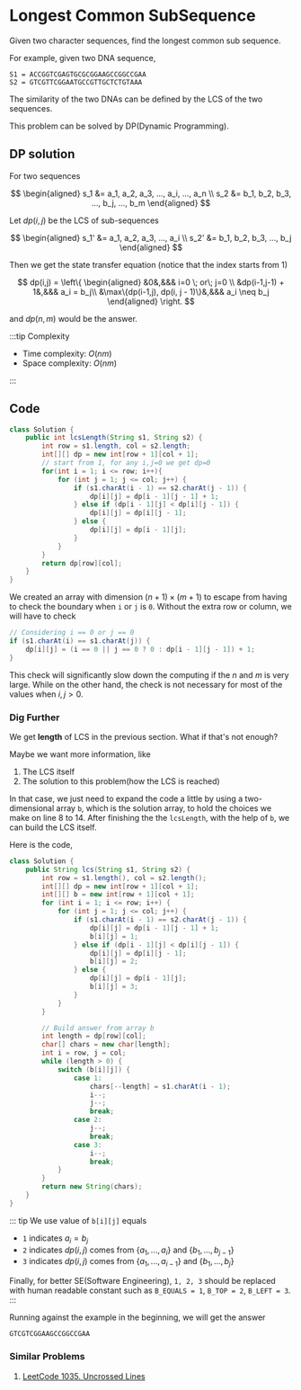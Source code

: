 # Longest Common SubSequence

Given two character sequences, find the longest common sub sequence.

For example, given two DNA sequence,

```
S1 = ACCGGTCGAGTGCGCGGAAGCCGGCCGAA
S2 = GTCGTTCGGAATGCCGTTGCTCTGTAAA
```

The similarity of the two DNAs can be defined by the LCS of the two sequences.

This problem can be solved by DP(Dynamic Programming).

## DP solution

For two sequences

$$
\begin{aligned}
s_1 &= a_1, a_2, a_3, ..., a_i, ..., a_n \\
s_2 &= b_1, b_2, b_3, ..., b_j, ..., b_m
\end{aligned}
$$

Let $dp(i,j)$ be the LCS of sub-sequences

$$
\begin{aligned}
s_1' &= a_1, a_2, a_3, ..., a_i \\
s_2' &= b_1, b_2, b_3, ..., b_j
\end{aligned}
$$

Then we get the state transfer equation (notice that the index starts from $1$)

$$
dp(i,j) = \left\{
\begin{aligned}
    &0&,&&& i=0 \; or\; j=0 \\
    &dp(i-1,j-1) + 1&,&&& a_i = b_j\\
    &\max\{dp(i-1,j), dp(i, j - 1)\}&,&&& a_i \neq b_j
\end{aligned}
\right.
$$

and $dp(n,m)$ would be the answer.

:::tip Complexity

- Time complexity: $O(nm)$
- Space complexity: $O(nm)$

:::

## Code

```java {4,8-14}
class Solution {
    public int lcsLength(String s1, String s2) {
        int row = s1.length, col = s2.length;
        int[][] dp = new int[row + 1][col + 1];
        // start from 1, for any i,j=0 we get dp=0
        for(int i = 1; i <= row; i++){
            for (int j = 1; j <= col; j++) {
                if (s1.charAt(i - 1) == s2.charAt(j - 1)) {
                    dp[i][j] = dp[i - 1][j - 1] + 1;
                } else if (dp[i - 1][j] < dp[i][j - 1]) {
                    dp[i][j] = dp[i][j - 1];
                } else {
                    dp[i][j] = dp[i - 1][j];
                }
            }
        }
        return dp[row][col];
    }
}
```

We created an array with dimension $(n + 1) \times (m + 1)$ to  escape from having to check the boundary when `i` or `j` is `0`. Without the extra row or column, we will have to check

```java
// Considering i == 0 or j == 0
if (s1.charAt(i) == s1.charAt(j)) {
    dp[i][j] = (i == 0 || j == 0 ? 0 : dp[i - 1][j - 1]) + 1;
}
```

This check will significantly slow down the computing if the $n$ and $m$ is very large. While on the other hand, the check is not necessary for most of the values when $i, j > 0$.

### Dig Further

We get **length** of LCS in the previous section. What if that's not enough?

Maybe we want more information, like

1. The LCS itself
2. The solution to this problem(how the LCS is reached)

In that case, we just need to expand the code a little by using a two-dimensional array `b`, which is the solution array, to hold the choices we make on line 8 to 14.
After finishing the the `lcsLength`, with the help of `b`, we can build the LCS itself.

Here is the code,

```java {5,10,13,16}
class Solution {
    public String lcs(String s1, String s2) {
        int row = s1.length(), col = s2.length();
        int[][] dp = new int[row + 1][col + 1];
        int[][] b = new int[row + 1][col + 1];
        for (int i = 1; i <= row; i++) {
            for (int j = 1; j <= col; j++) {
                if (s1.charAt(i - 1) == s2.charAt(j - 1)) {
                    dp[i][j] = dp[i - 1][j - 1] + 1;
                    b[i][j] = 1;
                } else if (dp[i - 1][j] < dp[i][j - 1]) {
                    dp[i][j] = dp[i][j - 1];
                    b[i][j] = 2;
                } else {
                    dp[i][j] = dp[i - 1][j];
                    b[i][j] = 3;
                }
            }
        }

        // Build answer from array b
        int length = dp[row][col];
        char[] chars = new char[length];
        int i = row, j = col;
        while (length > 0) {
            switch (b[i][j]) {
                case 1:
                    chars[--length] = s1.charAt(i - 1);
                    i--;
                    j--;
                    break;
                case 2:
                    j--;
                    break;
                case 3:
                    i--;
                    break;
            }
        }
        return new String(chars);
    }
}
```

::: tip
We use value of `b[i][j]` equals

- `1` indicates $a_i=b_j$
- `2` indicates $dp(i, j)$ comes from $\{a_1,...,a_i\}$ and $\{b_1,...,b_{j-1}\}$
- `3` indicates $dp(i, j)$ comes from $\{a_1,...,a_{i - 1}\}$ and $\{b_1,...,b_j\}$

Finally, for better SE(Software Engineering),
`1, 2, 3` should be replaced with human readable constant such as `B_EQUALS = 1`, `B_TOP = 2`, `B_LEFT = 3`.
:::

Running against the example in the beginning, we will get the answer

```
GTCGTCGGAAGCCGGCCGAA
```

### Similar Problems

1. [LeetCode 1035. Uncrossed Lines](https://leetcode.com/problems/uncrossed-lines/)
